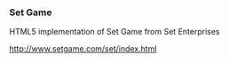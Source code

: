 ### Set Game

HTML5 implementation of Set Game from Set Enterprises

http://www.setgame.com/set/index.html
